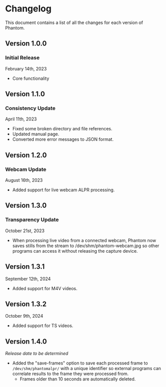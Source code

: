 # Changelog

This document contains a list of all the changes for each version of Phantom.


## Version 1.0.0

### Initial Release

February 14th, 2023

- Core functionality


## Version 1.1.0

### Consistency Update

April 11th, 2023

- Fixed some broken directory and file references.
- Updated manual page.
- Converted more error messages to JSON format.


## Version 1.2.0

### Webcam Update

August 16th, 2023

- Added support for live webcam ALPR processing.


## Version 1.3.0

### Transparency Update

October 21st, 2023

- When processing live video from a connected webcam, Phantom now saves stills from the stream to /dev/shm/phantom-webcam.jpg so other programs can access it without releasing the capture device.


## Version 1.3.1

September 12th, 2024

- Added support for M4V videos.


## Version 1.3.2

October 9th, 2024

- Added support for TS videos.


## Version 1.4.0

*Release date to be determined*

- Added the "save-frames" option to save each processed frame to `/dev/shm/phantomalpr/` with a unique identifier so external programs can correlate results to the frame they were processed from.
    - Frames older than 10 seconds are automatically deleted.
